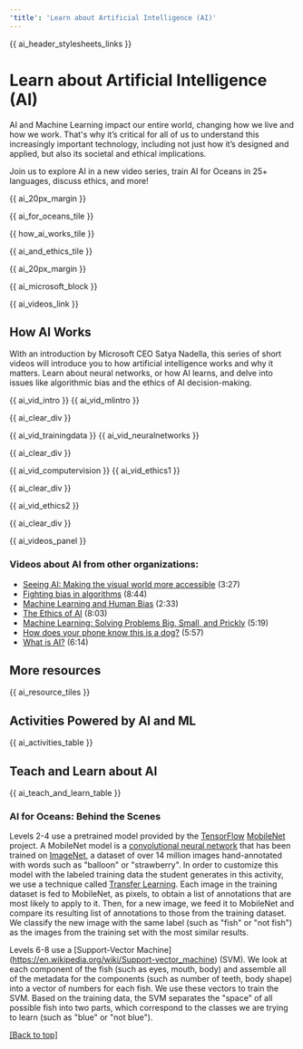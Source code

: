 ```yaml
---
'title': 'Learn about Artificial Intelligence (AI)'
---
```


{{ ai_header_stylesheets_links }}

# Learn about Artificial Intelligence (AI)
AI and Machine Learning impact our entire world, changing how we live and how we work. That's why it’s critical for all of us to understand this increasingly important technology, including not just how it’s designed and applied, but also its societal and ethical implications.

Join us to explore AI in a new video series, train AI for Oceans in 25+ languages, discuss ethics, and more!

{{ ai_20px_margin }}

{{ ai_for_oceans_tile }}

{{ how_ai_works_tile }}

{{ ai_and_ethics_tile }}

{{ ai_20px_margin }}

{{ ai_microsoft_block }}

{{ ai_videos_link }}

## How AI Works

With an introduction by Microsoft CEO Satya Nadella, this series of short videos will introduce you to how artificial intelligence works and why it matters. Learn about neural networks, or how AI learns, and delve into issues like algorithmic bias and the ethics of AI decision-making.

{{ ai_vid_intro }}
{{ ai_vid_mlintro }}

{{ ai_clear_div }}

{{ ai_vid_trainingdata }}
{{ ai_vid_neuralnetworks }}

{{ ai_clear_div }}

{{ ai_vid_computervision }}
{{ ai_vid_ethics1 }}

{{ ai_clear_div }}

{{ ai_vid_ethics2 }}

{{ ai_clear_div }}

{{ ai_videos_panel }}



### Videos about AI from other organizations:
- [Seeing AI: Making the visual world more accessible](https://youtu.be/DybczED-GKE) (3:27)
- [Fighting bias in algorithms](https://youtu.be/UG_X_7g63rY) (8:44)
- [Machine Learning and Human Bias](https://youtu.be/59bMh59JQDo) (2:33)
- [The Ethics of AI](https://youtu.be/GboOXAjGevA) (8:03)
- [Machine Learning: Solving Problems Big, Small, and Prickly](https://youtu.be/_rdINNHLYaQ) (5:19)
- [How does your phone know this is a dog?](https://youtu.be/bHvf7Tagt18) (5:57)
- [What is AI?](https://youtu.be/mJeNghZXtMo) (6:14)

## More resources

{{ ai_resource_tiles }}

## Activities Powered by AI and ML
{{ ai_activities_table }}

## Teach and Learn about AI
{{ ai_teach_and_learn_table }}



### AI for Oceans: Behind the Scenes

Levels 2-4 use a pretrained model provided by the [TensorFlow](https://www.tensorflow.org/) [MobileNet](https://github.com/tensorflow/models/blob/master/research/slim/nets/mobilenet_v1.md) project. A MobileNet model is a [convolutional neural network](https://developers.google.com/machine-learning/practica/image-classification/convolutional-neural-networks) that has been trained on [ImageNet](http://www.image-net.org/), a dataset of over 14 million images hand-annotated with words such as "balloon" or "strawberry". In order to customize this model with the labeled training data the student generates in this activity, we use a technique called [Transfer Learning](https://en.wikipedia.org/wiki/Transfer_learning). Each image in the training dataset is fed to MobileNet, as pixels, to obtain a list of annotations that are most likely to apply to it. Then, for a new image, we feed it to MobileNet and compare its resulting list of annotations to those from the training dataset. We classify the new image with the same label (such as "fish" or "not fish") as the images from the training set with the most similar results.

Levels 6-8 use a [Support-Vector Machine] (https://en.wikipedia.org/wiki/Support-vector_machine) (SVM). We look at each component of the fish (such as eyes, mouth, body) and assemble all of the metadata for the components (such as number of teeth, body shape) into a vector of numbers for each fish. We use these vectors to train the SVM. Based on the training data, the SVM separates the "space" of all possible fish into two parts, which correspond to the classes we are trying to learn (such as "blue" or "not blue").

[[Back to top]](#top)
